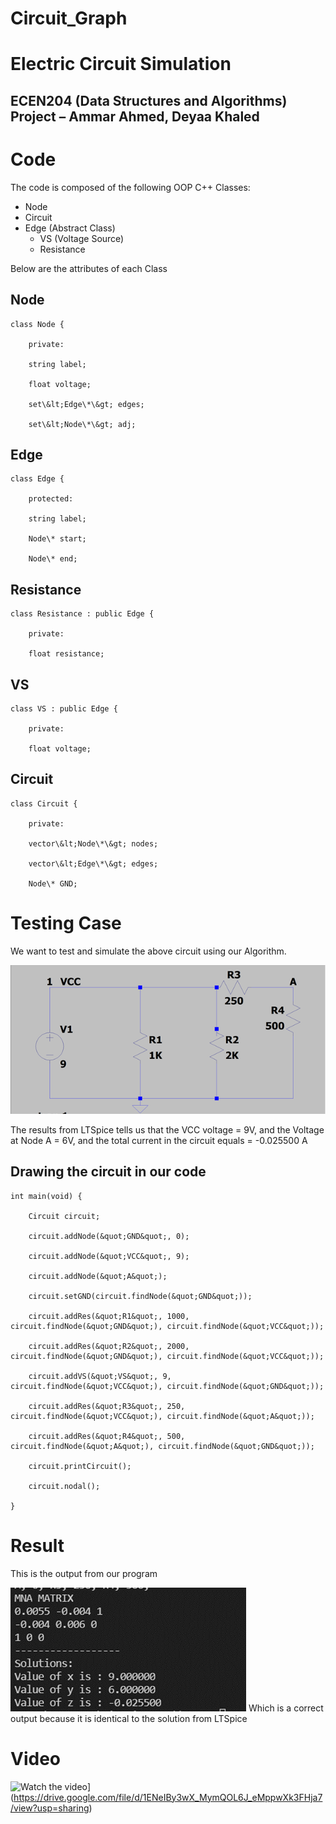 # Circuit_Graph
# Electric Circuit Simulation

## ECEN204 (Data Structures and Algorithms) Project – Ammar Ahmed, Deyaa Khaled
# Code

The code is composed of the following OOP C++ Classes:

- Node
- Circuit
- Edge (Abstract Class)
  - VS (Voltage Source)
  - Resistance

Below are the attributes of each Class

## Node
```
class Node {

    private:

    string label;

    float voltage;

    set\&lt;Edge\*\&gt; edges;

    set\&lt;Node\*\&gt; adj;
```
## Edge
```
class Edge {

    protected:

    string label;

    Node\* start;

    Node\* end;
```
## Resistance
```
class Resistance : public Edge {

    private:

    float resistance;
```
## VS
```
class VS : public Edge {

    private:

    float voltage;
```
## Circuit
```
class Circuit {

    private:

    vector\&lt;Node\*\&gt; nodes;

    vector\&lt;Edge\*\&gt; edges;

    Node\* GND;
```
# Testing Case

We want to test and simulate the above circuit using our Algorithm.

![Circuit](https://github.com/ammarahmed19/Circuit_Graph/blob/main/gallery/img1.png)

The results from LTSpice tells us that the VCC voltage = 9V, and the Voltage at Node A = 6V, and the total current in the circuit equals = -0.025500 A

## Drawing the circuit in our code
```
int main(void) {

    Circuit circuit;

    circuit.addNode(&quot;GND&quot;, 0);

    circuit.addNode(&quot;VCC&quot;, 9);

    circuit.addNode(&quot;A&quot;);

    circuit.setGND(circuit.findNode(&quot;GND&quot;));

    circuit.addRes(&quot;R1&quot;, 1000, circuit.findNode(&quot;GND&quot;), circuit.findNode(&quot;VCC&quot;));

    circuit.addRes(&quot;R2&quot;, 2000, circuit.findNode(&quot;GND&quot;), circuit.findNode(&quot;VCC&quot;));

    circuit.addVS(&quot;VS&quot;, 9, circuit.findNode(&quot;VCC&quot;), circuit.findNode(&quot;GND&quot;));

    circuit.addRes(&quot;R3&quot;, 250, circuit.findNode(&quot;VCC&quot;), circuit.findNode(&quot;A&quot;));

    circuit.addRes(&quot;R4&quot;, 500, circuit.findNode(&quot;A&quot;), circuit.findNode(&quot;GND&quot;));

    circuit.printCircuit();

    circuit.nodal();

}
```
# Result

This is the output from our program

![Result](https://github.com/ammarahmed19/Circuit_Graph/blob/main/gallery/img2.png)
Which is a correct output because it is identical to the solution from LTSpice

# Video

![Watch the video](https://i.imgur.com/vKb2F1B.png)](https://drive.google.com/file/d/1ENeIBy3wX_MymQOL6J_eMppwXk3FHja7/view?usp=sharing)